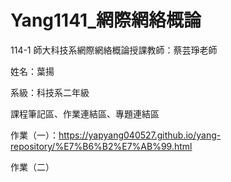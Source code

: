 # Yang1141_網際網絡概論
114-1 師大科技系網際網絡概論授課教師：蔡芸琤老師

姓名：葉揚

系級：科技系二年級

課程筆記區、作業連結區、專題連結區

作業（一）：https://yapyang040527.github.io/yang-repository/%E7%B6%B2%E7%AB%99.html

作業（二）

